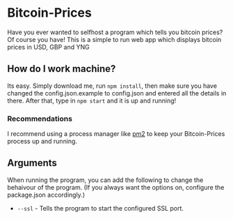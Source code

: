 # Bitcoin-Prices
Have you ever wanted to selfhost a program which tells you bitcoin prices? Of course you have!
This is a simple to run web app which displays bitcoin prices in USD, GBP and YNG

## How do I work machine?
Its easy. Simply download me, run `npm install`, then make sure you have changed the config.json.example to config.json and entered all the details in there. After that, type in `npm start`
and it is up and running!
### Recommendations
I recommend using a process manager like [pm2](http://pm2.keymetrics.io/) to keep your Bitcoin-Prices process up and running.

## Arguments
When running the program, you can add the following to change the behaivour of the program.
(If you always want the options on, configure the package.json accordingly.)
* `--ssl` - Tells the program to start the configured SSL port.

